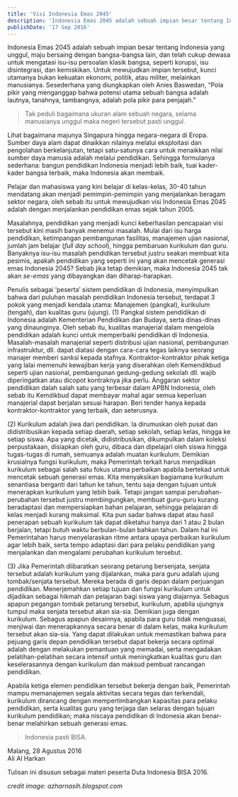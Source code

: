 ```yaml
---
title: 'Visi Indonesia Emas 2045'
description: 'Indonesia Emas 2045 adalah sebuah impian besar tentang Indonesia yang unggul, maju bersaing dengan bangsa-bangsa lain, dan telah cukup dewasa untuk mengatasi isu-isu persoalan klasik bangsa, seperti korupsi, isu disintegrasi, dan kemiskikan. Untuk mewujudkan impian tersebut, kunci utamanya bukan kekuatan ekonomi, politik, atau militer, melainkan manusianya.'
publishDate: '17 Sep 2016'
---
```


Indonesia Emas 2045 adalah sebuah impian besar tentang Indonesia yang unggul, maju bersaing dengan bangsa-bangsa lain, dan telah cukup dewasa untuk mengatasi isu-isu persoalan klasik bangsa, seperti korupsi, isu disintegrasi, dan kemiskikan. Untuk mewujudkan impian tersebut, kunci utamanya bukan kekuatan ekonomi, politik, atau militer, melainkan manusianya. Sesederhana yang diungkapkan oleh Anies Baswedan, “Pola pikir yang menganggap bahwa potensi utama sebuah bangsa adalah lautnya, tanahnya, tambangnya, adalah pola pikir para penjajah.”

> Tak peduli bagaimana ukuran alam sebuah negara, selama manusianya unggul maka negeri tersebut pasti unggul.

Lihat bagaimana majunya Singapura hingga negara-negara di Eropa. Sumber daya alam dapat dinaikkan nilainya melalui eksploitasi dan pengolahan berkelanjutan, tetapi satu-satunya cara untuk menaikkan nilai sumber daya manusia adalah melalui pendidikan. Sehingga formulanya sederhana: bangun pendidikan Indonesia menjadi lebih baik, tuai kader-kader bangsa terbaik, maka Indonesia akan membaik.

Pelajar dan mahasiswa yang kini belajar di kelas-kelas, 30-40 tahun mendatang akan menjadi pemimpin-pemimpin yang menjalankan beragam sektor negara, oleh sebab itu untuk mewujudkan visi Indonesia Emas 2045 adalah dengan menjalankan pendidikan emas sejak tahun 2005.

Masalahnya, pendidikan yang menjadi kunci keberhasilan pencapaian visi tersebut kini masih banyak menemui masalah. Mulai dari isu harga pendidikan, ketimpangan pembangunan fasilitas, manajemen ujian nasional, jumlah jam belajar (_full day school_), hingga pembaruan kurikulum dan guru. Banyaknya isu-isu masalah pendidikan tersebut justru seakan membuat kita pesimis, apakah pendidikan yang seperti ini yang akan mencetak generasi emas Indonesia 2045? Sebab jika tetap demikian, maka Indonesia 2045 tak akan _se-emas_ yang dibayangkan dan diharap-harapkan.

Penulis sebagai ‘peserta’ sistem pendidikan di Indonesia, menyimpulkan bahwa dari puluhan masalah pendidikan Indonesia tersebut, terdapat 3 pokok yang menjadi kendala utama: Manajemen (pangkal), kurikulum (tengah), dan kualitas guru (ujung). (1) Pangkal sistem pendidikan di Indonesia adalah Kementerian Pendidikan dan Budaya, serta dinas-dinas yang dinaunginya. Oleh sebab itu, kualitas manajerial dalam mengelola pendidikan adalah kunci untuk memperbaiki pendidikan di Indonesia. Masalah-masalah manajerial seperti distribusi ujian nasional, pembangunan infrastruktur, dll. dapat diatasi dengan cara-cara tegas laiknya seorang manajer memberi sanksi kepada stafnya. Kontraktor-kontraktor pihak ketiga yang lalai memenuhi kewajiban kerja yang diserahkan oleh Kemendikbud seperti ujian nasional, pembangunan gedung-gedung sekolah dll. wajib diperingatkan atau dicopot kontraknya jika perlu. Anggaran sektor pendidikan dalah salah satu yang terbesar dalam APBN Indonesia, oleh sebab itu Kemdikbud dapat membayar mahal agar semua keperluan manajerial dapat berjalan sesuai harapan. Beri tender hanya kepada kontraktor-kontraktor yang terbaik, dan seterusnya.

(2) Kurikulum adalah jiwa dari pendidikan. Ia dirumuskan oleh pusat dan didistribusikan kepada setiap daerah, setiap sekolah, setiap kelas, hingga ke setiap siswa. Apa yang dicetak, didistribusikan, dikumpulkan dalam koleksi perpustakaan, disiapkan oleh guru, dibaca dan dipelajari oleh siswa hingga tugas-tugas di rumah, semuanya adalah muatan kurikulum. Demikian krusialnya fungsi kurikulum, maka Pemerintah terkait harus menjadikan kurikulum sebagai salah satu fokus utama perbaikan apabila bertekad untuk mencetak sebuah generasi emas. Kita menyaksikan bagiamana kurikulum senantiasa berganti dari tahun ke tahun, tentu saja dengan tujuan untuk menerapkan kurikulum yang lebih baik. Tetapi jangan sampai perubahan-perubahan tersebut justru membingungkan, membuat guru-guru kurang beradaptasi dan mempersiapkan bahan pelajaran, sehingga pelajaran di kelas menjadi kurang maksimal. Kita pun sadar bahwa dapat atau hasil penerapan sebuah kurikulum tak dapat diketahui hanya dari 1 atau 2 bulan berjalan, tetapi butuh waktu berbulan-bulan bahkan tahun. Dalam hal ini Pemerintahan harus menyelaraskan ritme antara upaya perbaikan kurikulum agar lebih baik, serta tempo adaptasi dari para pelaku pendidikan yang menjalankan dan mengalami perubahan kurikulum tersebut.

(3) Jika Pemerintah diibaratkan seorang petarung bersenjata, senjata tersebut adalah kurikulum yang dijalankan, maka para guru adalah ujung tombak/senjata tersebut. Mereka berada di garis depan dalam perjuangan pendidikan. Menerjemahkan setiap tujuan dan fungsi kurikulum untuk dijadikan sebagai hikmah dan pelajaran bagi siswa yang diajarnya. Sebagus apapun pegangan tombak petarung tersebut, kurikulum, apabila ujungnya tumpul maka senjata tersebut akan sia-sia. Demikian juga dengan kurikulum. Sebagus apapun desainnya, apabila para guru tidak menguasai, menjiwai dan menerapkannya secara benar di dalam kelas, maka kurikulum tersebut akan sia-sia. Yang dapat dilakukan untuk memastikan bahwa para pejuang garis depan pendidikan tersebut dapat bekerja secara optimal adalah dengan melakukan pemantuan yang memadai, serta mengadakan pelatihan-pelatihan secara intensif untuk meningkatkan kualitas guru dan keselerasannya dengan kurikulum dan maksud pembuat rancangan pendidikan.

Apabila ketiga elemen pendidikan tersebut bekerja dengan baik, Pemerintah mampu memanajemen segala aktivitas secara tegas dan terkendali, kurikulum dirancang dengan mempertimbangkan kapasitas para pelaku pendidikan, serta kualitas guru yang terjaga dan selaras dengan tujuan kurikulum pendidikan; maka niscaya pendidikan di Indonesia akan benar-benar melahirkan sebuah generasi emas.

> Indonesia pasti BISA.

Malang, 28 Agustus 2016  
Ali Al Harkan

Tulisan ini disusun sebagai materi peserta Duta Indonesia BISA 2016.

_credit image: azharnasih.blogspot.com_